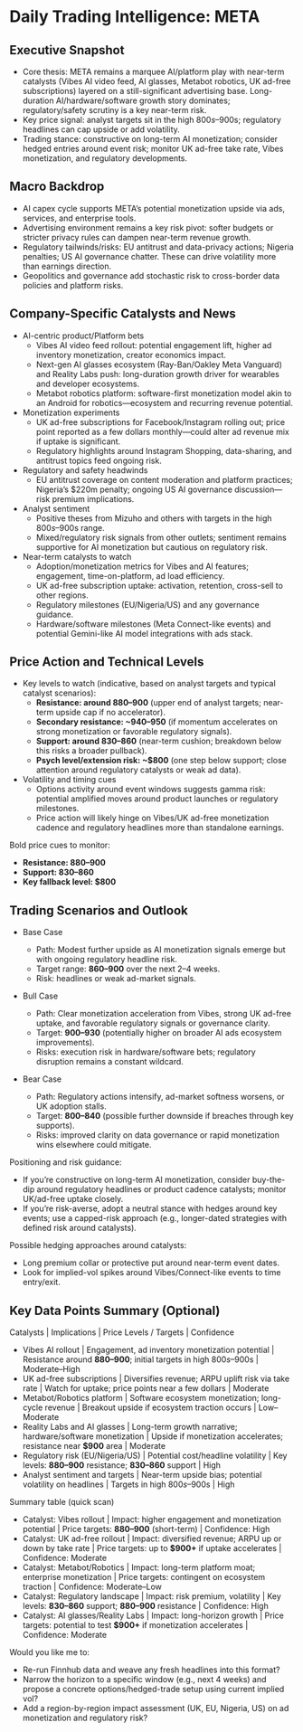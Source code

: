 # Daily Trading Intelligence: META

## Executive Snapshot
- Core thesis: META remains a marquee AI/platform play with near-term catalysts (Vibes AI video feed, AI glasses, Metabot robotics, UK ad-free subscriptions) layered on a still-significant advertising base. Long-duration AI/hardware/software growth story dominates; regulatory/safety scrutiny is a key near-term risk.
- Key price signal: analyst targets sit in the high $800s–$900s; regulatory headlines can cap upside or add volatility.
- Trading stance: constructive on long-term AI monetization; consider hedged entries around event risk; monitor UK ad-free take rate, Vibes monetization, and regulatory developments.

## Macro Backdrop
- AI capex cycle supports META’s potential monetization upside via ads, services, and enterprise tools.
- Advertising environment remains a key risk pivot: softer budgets or stricter privacy rules can dampen near-term revenue growth.
- Regulatory tailwinds/risks: EU antitrust and data-privacy actions; Nigeria penalties; US AI governance chatter. These can drive volatility more than earnings direction.
- Geopolitics and governance add stochastic risk to cross-border data policies and platform risks.

## Company-Specific Catalysts and News
- AI-centric product/Platform bets
  - Vibes AI video feed rollout: potential engagement lift, higher ad inventory monetization, creator economics impact.
  - Next-gen AI glasses ecosystem (Ray-Ban/Oakley Meta Vanguard) and Reality Labs push: long-duration growth driver for wearables and developer ecosystems.
  - Metabot robotics platform: software-first monetization model akin to an Android for robotics—ecosystem and recurring revenue potential.
- Monetization experiments
  - UK ad-free subscriptions for Facebook/Instagram rolling out; price point reported as a few dollars monthly—could alter ad revenue mix if uptake is significant.
  - Regulatory highlights around Instagram Shopping, data-sharing, and antitrust topics feed ongoing risk.
- Regulatory and safety headwinds
  - EU antitrust coverage on content moderation and platform practices; Nigeria’s $220m penalty; ongoing US AI governance discussion—risk premium implications.
- Analyst sentiment
  - Positive theses from Mizuho and others with targets in the high $800s–$900s range.
  - Mixed/regulatory risk signals from other outlets; sentiment remains supportive for AI monetization but cautious on regulatory risk.
- Near-term catalysts to watch
  - Adoption/monetization metrics for Vibes and AI features; engagement, time-on-platform, ad load efficiency.
  - UK ad-free subscription uptake: activation, retention, cross-sell to other regions.
  - Regulatory milestones (EU/Nigeria/US) and any governance guidance.
  - Hardware/software milestones (Meta Connect-like events) and potential Gemini-like AI model integrations with ads stack.

## Price Action and Technical Levels
- Key levels to watch (indicative, based on analyst targets and typical catalyst scenarios):
  - **Resistance: around $880–$900** (upper end of analyst targets; near-term upside cap if no accelerator).
  - **Secondary resistance: ~$940–$950** (if momentum accelerates on strong monetization or favorable regulatory signals).
  - **Support: around $830–$860** (near-term cushion; breakdown below this risks a broader pullback).
  - **Psych level/extension risk: ~$800** (one step below support; close attention around regulatory catalysts or weak ad data).
- Volatility and timing cues
  - Options activity around event windows suggests gamma risk: potential amplified moves around product launches or regulatory milestones.
  - Price action will likely hinge on Vibes/UK ad-free monetization cadence and regulatory headlines more than standalone earnings.

Bold price cues to monitor:
- **Resistance: $880–$900**
- **Support: $830–$860**
- **Key fallback level: $800**

## Trading Scenarios and Outlook
- Base Case
  - Path: Modest further upside as AI monetization signals emerge but with ongoing regulatory headline risk.
  - Target range: **$860–$900** over the next 2–4 weeks.
  - Risk: headlines or weak ad-market signals.

- Bull Case
  - Path: Clear monetization acceleration from Vibes, strong UK ad-free uptake, and favorable regulatory signals or governance clarity.
  - Target: **$900–$930** (potentially higher on broader AI ads ecosystem improvements).
  - Risks: execution risk in hardware/software bets; regulatory disruption remains a constant wildcard.

- Bear Case
  - Path: Regulatory actions intensify, ad-market softness worsens, or UK adoption stalls.
  - Target: **$800–$840** (possible further downside if breaches through key supports).
  - Risks: improved clarity on data governance or rapid monetization wins elsewhere could mitigate.

Positioning and risk guidance:
- If you’re constructive on long-term AI monetization, consider buy-the-dip around regulatory headlines or product cadence catalysts; monitor UK/ad-free uptake closely.
- If you’re risk-averse, adopt a neutral stance with hedges around key events; use a capped-risk approach (e.g., longer-dated strategies with defined risk around catalysts).

Possible hedging approaches around catalysts:
- Long premium collar or protective put around near-term event dates.
- Look for implied-vol spikes around Vibes/Connect-like events to time entry/exit.

## Key Data Points Summary (Optional)
Catalysts | Implications | Price Levels / Targets | Confidence
- Vibes AI rollout | Engagement, ad inventory monetization potential | Resistance around **$880–$900**; initial targets in high $800s–$900s | Moderate–High
- UK ad-free subscriptions | Diversifies revenue; ARPU uplift risk via take rate | Watch for uptake; price points near a few dollars | Moderate
- Metabot/Robotics platform | Software ecosystem monetization; long-cycle revenue | Breakout upside if ecosystem traction occurs | Low–Moderate
- Reality Labs and AI glasses | Long-term growth narrative; hardware/software monetization | Upside if monetization accelerates; resistance near **$900** area | Moderate
- Regulatory risk (EU/Nigeria/US) | Potential cost/headline volatility | Key levels: **$880–$900** resistance; **$830–$860** support | High
- Analyst sentiment and targets | Near-term upside bias; potential volatility on headlines | Targets in high $800s–$900s | High

Summary table (quick scan)
- Catalyst: Vibes rollout | Impact: higher engagement and monetization potential | Price targets: **$880–$900** (short-term) | Confidence: High
- Catalyst: UK ad-free rollout | Impact: diversified revenue; ARPU up or down by take rate | Price targets: up to **$900+** if uptake accelerates | Confidence: Moderate
- Catalyst: Metabot/Robotics | Impact: long-term platform moat; enterprise monetization | Price targets: contingent on ecosystem traction | Confidence: Moderate–Low
- Catalyst: Regulatory landscape | Impact: risk premium, volatility | Key levels: **$830–$860** support; **$880–$900** resistance | Confidence: High
- Catalyst: AI glasses/Reality Labs | Impact: long-horizon growth | Price targets: potential to test **$900+** if monetization accelerates | Confidence: Moderate

Would you like me to:
- Re-run Finnhub data and weave any fresh headlines into this format?
- Narrow the horizon to a specific window (e.g., next 4 weeks) and propose a concrete options/hedged-trade setup using current implied vol?
- Add a region-by-region impact assessment (UK, EU, Nigeria, US) on ad monetization and regulatory risk?